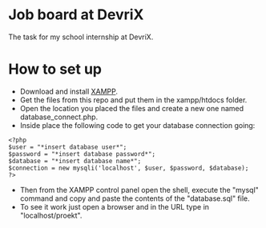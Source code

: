 # Job board at DevriX
The task for my school internship at DevriX.

# How to set up
* Download and install [XAMPP](https://www.apachefriends.org/download.html).
* Get the files from this repo and put them in the xampp/htdocs folder.
* Open the location you placed the files and create a new one named database_connect.php.
* Inside place the following code to get your database connection going:
```
<?php
$user = "*insert database user*";
$password = "*insert database password*";
$database = "*insert database name*";
$connection = new mysqli('localhost', $user, $password, $database);
?>
```
* Then from the XAMPP control panel open the shell, execute the "mysql" command and copy and paste the contents of the "database.sql" file.
* To see it work just open a browser and in the URL type in "localhost/proekt".
